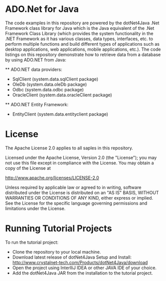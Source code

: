 # ADO.Net for Java
The code examples in this repository are powered by the dotNet4Java .Net Framework class library for Java which is the Java equivalent of the .Net Framework Class Library (which provides the system functionality in the .NET Framework as it has various classes, data types, interfaces, etc. to perform multiple functions and build different types of applications such as desktop applications, web applications, mobile applications, etc.).
The code listings on this repository demonstrate how to retrieve data from a database by using ADO.NET from Java:

** ADO.NET data providers:
* SqlClient (system.data.sqlClient package)
* OleDb (system.data.oleDb package)
* Odbc (system.data.odbc package)
* OracleClient (system.data.oracleClient package)

** ADO.NET Entity Framework:
* EntityClient (system.data.entityclient package)

# License
The Apache License 2.0 applies to all saples in this repository.

Licensed under the Apache License, Version 2.0 (the "License"); you may not use this file except in compliance with the License. You may obtain a copy of the License at

  http://www.apache.org/licenses/LICENSE-2.0
  
Unless required by applicable law or agreed to in writing, software distributed under the License is distributed on an "AS IS" BASIS, WITHOUT WARRANTIES OR CONDITIONS OF ANY KIND, either express or implied. See the License for the specific language governing permissions and limitations under the License.

# Running Tutorial Projects
To run the tutorial project:
* Clone the repository to your local machine.
* Download latest release of dotNet4Java Setup and Install: http://www.crystalnet-tech.com/Products/dotNet4Java/download
* Open the project using InterlliJ IDEA or other JAVA IDE of your choice.
* Add the dotNet4Java JAR from the installation to the tutorial project.
